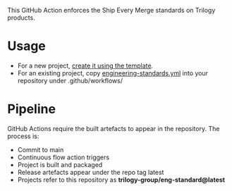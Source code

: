 This GitHub Action enforces the Ship Every Merge standards on Trilogy products.

# Usage
* For a new project, [create it using the template](https://github.com/trilogy-group/eng-template/generate).
* For an existing project, copy [engineering-standards.yml](https://github.com/trilogy-group/eng-template/raw/main/.github/workflows/engineering-standards.yml) into your repository under .github/workflows/

# Pipeline
GitHub Actions require the built artefacts to appear in the repository.
The process is:
* Commit to main
* Continuous flow action triggers
* Project is built and packaged
* Release artefacts appear under the repo tag latest
* Projects refer to this repository as **trilogy-group/eng-standard@latest**
